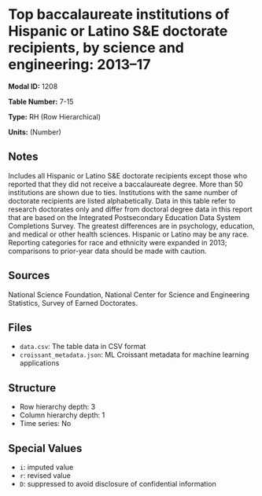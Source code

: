 # Top baccalaureate institutions of Hispanic or Latino S&E doctorate recipients, by science and engineering: 2013&#8211;17

**Modal ID:** 1208

**Table Number:** 7-15

**Type:** RH (Row Hierarchical)

**Units:** (Number)

## Notes

Includes all Hispanic or Latino S&E doctorate recipients except those who reported that they did not receive a baccalaureate degree. More than 50 institutions are shown due to ties. Institutions with the same number of doctorate recipients are listed alphabetically. Data in this table refer to research doctorates only and differ from doctoral degree data in this report that are based on the Integrated Postsecondary Education Data System Completions Survey. The greatest differences are in psychology, education, and medical or other health sciences. Hispanic or Latino may be any race. Reporting categories for race and ethnicity were expanded in 2013; comparisons to prior-year data should be made with caution.

## Sources

National Science Foundation, National Center for Science and Engineering Statistics, Survey of Earned Doctorates.

## Files

- `data.csv`: The table data in CSV format
- `croissant_metadata.json`: ML Croissant metadata for machine learning applications

## Structure

- Row hierarchy depth: 3
- Column hierarchy depth: 1
- Time series: No

## Special Values

- `i`: imputed value
- `r`: revised value
- `D`: suppressed to avoid disclosure of confidential information
